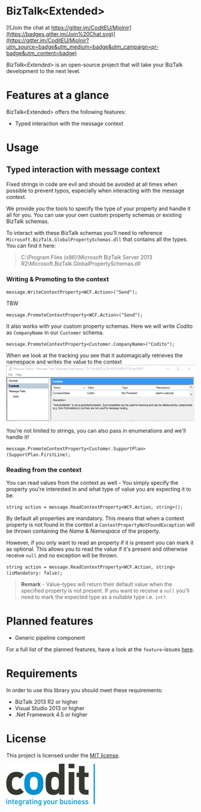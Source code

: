 BizTalk\<Extended\>
======================
[![Join the chat at https://gitter.im/CoditEU/Mjolnir](https://badges.gitter.im/Join%20Chat.svg)](https://gitter.im/CoditEU/Mjolnir?utm_source=badge&utm_medium=badge&utm_campaign=pr-badge&utm_content=badge)

_BizTalk\<Extended\>_ is an open-source project that will take your BizTalk development to the next level.

# Features at a glance
BizTalk<Extended\> offers the following features:

- Typed interaction with the message context

# Usage
## Typed interaction with message context
Fixed strings in code are evil and should be avoided at all times when possible to prevent typos, especially when interacting with the message context.

We provide you the tools to specify the type of your property and handle it all for you. You can use your own custom property schemas or existing BizTalk schemas.

To interact with these BizTalk schemas you'll need to reference `Microsoft.BizTalk.GlobalPropertySchemas.dll` that contains all the types.
You can find it here:
> C:\Program Files (x86)\Microsoft BizTalk Server 2013 R2\Microsoft.BizTalk.GlobalPropertySchemas.dll

### Writing & Promoting to the context

	message.WriteContextProperty<WCF.Action>("Send");

TBW

	message.PromoteContextProperty<WCF.Action>("Send");

It also works with your custom property schemas. Here we will write *Codito* as `CompanyName` in our `Customer` schema.

	message.PromoteContextProperty<Customer.CompanyName>("Codito");

When we look at the tracking you see that it automagically retrieves the namespace and writes the value to the context
![Writing to the context](media/docs-writing-to-context.png)

You're not limited to strings, you can also pass in enumerations and we'll handle it!

	message.PromoteContextProperty<Customer.SupportPlan>(SupportPlan.FirstLine);

### Reading from the context
You can read values from the context as well - You simply specify the property you're interested in and what type of value you are expecting it to be.

	string action = message.ReadContextProperty<WCF.Action, string>();

By default all properties are mandatory. This means that when a context property is not found in the context a `ContextPropertyNotFoundException` will be thrown containing the *Name* & *Namespace* of the property.

However, if you only want to read an property if it is present you can mark it as optional. This allows you to read the value if it's present and otherwise receive `null` and no exception will be thrown.

	string action = message.ReadContextProperty<WCF.Action, string>(isMandatory: false);

> **Remark** - Value-types will return their default value when the specified property is not present. If you want to receive a `null` you'll need to mark the expected type as a nullable type i.e. `int?`.

# Planned features
- Generic pipeline component

For a full list of the planned features, have a look at the `feature`-issues [here](https://github.com/CoditEU/Mjolnir/labels/feature).

# Requirements
In order to use this library you should meet these requirements:

- BizTalk 2013 R2 or higher
- Visual Studio 2013 or higher
- .Net Framework 4.5 or higher

# License
This project is licensed under the [MIT license](LICENSE).


![Codit Logo](assets/codit_logo.png)